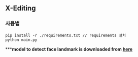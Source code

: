 ## X-Editing

### 사용법
```
pip install -r ./requirements.txt // requirements 설치
python main.py
```

*****model to detect face landmark is downloaded from [here](http://dlib.net/files/shape_predictor_68_face_landmarks.dat.bz2)**
